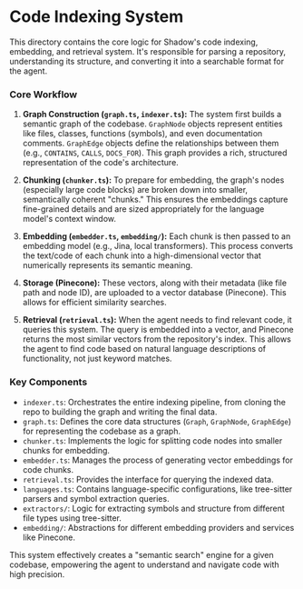 # Code Indexing System

This directory contains the core logic for Shadow's code indexing, embedding, and retrieval system. It's responsible for parsing a repository, understanding its structure, and converting it into a searchable format for the agent.

### Core Workflow

1.  **Graph Construction (`graph.ts`, `indexer.ts`):**
    The system first builds a semantic graph of the codebase. `GraphNode` objects represent entities like files, classes, functions (symbols), and even documentation comments. `GraphEdge` objects define the relationships between them (e.g., `CONTAINS`, `CALLS`, `DOCS_FOR`). This graph provides a rich, structured representation of the code's architecture.

2.  **Chunking (`chunker.ts`):**
    To prepare for embedding, the graph's nodes (especially large code blocks) are broken down into smaller, semantically coherent "chunks." This ensures the embeddings capture fine-grained details and are sized appropriately for the language model's context window.

3.  **Embedding (`embedder.ts`, `embedding/`):**
    Each chunk is then passed to an embedding model (e.g., Jina, local transformers). This process converts the text/code of each chunk into a high-dimensional vector that numerically represents its semantic meaning.

4.  **Storage (Pinecone):**
    These vectors, along with their metadata (like file path and node ID), are uploaded to a vector database (Pinecone). This allows for efficient similarity searches.

5.  **Retrieval (`retrieval.ts`):**
    When the agent needs to find relevant code, it queries this system. The query is embedded into a vector, and Pinecone returns the most similar vectors from the repository's index. This allows the agent to find code based on natural language descriptions of functionality, not just keyword matches.

### Key Components

- `indexer.ts`: Orchestrates the entire indexing pipeline, from cloning the repo to building the graph and writing the final data.
- `graph.ts`: Defines the core data structures (`Graph`, `GraphNode`, `GraphEdge`) for representing the codebase as a graph.
- `chunker.ts`: Implements the logic for splitting code nodes into smaller chunks for embedding.
- `embedder.ts`: Manages the process of generating vector embeddings for code chunks.
- `retrieval.ts`: Provides the interface for querying the indexed data.
- `languages.ts`: Contains language-specific configurations, like tree-sitter parsers and symbol extraction queries.
- `extractors/`: Logic for extracting symbols and structure from different file types using tree-sitter.
- `embedding/`: Abstractions for different embedding providers and services like Pinecone.

This system effectively creates a "semantic search" engine for a given codebase, empowering the agent to understand and navigate code with high precision.
